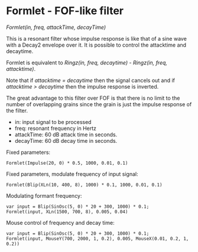 # Formlet - FOF-like filter

_Formlet(in, freq, attackTime, decayTime)_

This is a resonant filter whose impulse response is like that of a sine wave with a Decay2 envelope over it.  It is possible to control the attacktime and decaytime.

Formlet is equivalent to _Ringz(in, freq, decaytime) - Ringz(in, freq, attacktime)_.

Note that if _attacktime = decaytime_ then the signal cancels out and if _attacktime > decaytime_ then the impulse response is inverted.

The great advantage to this filter over FOF is that there is no limit to the number of overlapping grains since the grain is just the impulse response of the filter.

- in: input signal to be processed
- freq: resonant frequency in Hertz
- attackTime: 60 dB attack time in seconds.
- decayTime: 60 dB decay time in seconds.

Fixed parameters:

	Formlet(Impulse(20, 0) * 0.5, 1000, 0.01, 0.1)

Fixed parameters, modulate frequency of input signal:

	Formlet(Blip(XLn(10, 400, 8), 1000) * 0.1, 1000, 0.01, 0.1)

Modulating formant frequency:

	var input = Blip(SinOsc(5, 0) * 20 + 300, 1000) * 0.1;
	Formlet(input, XLn(1500, 700, 8), 0.005, 0.04)

Mouse control of frequency and decay time:

	var input = Blip(SinOsc(5, 0) * 20 + 300, 1000) * 0.1;
	Formlet(input, MouseY(700, 2000, 1, 0.2), 0.005, MouseX(0.01, 0.2, 1, 0.2))

